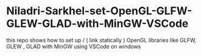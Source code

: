 # Niladri-Sarkhel-set-OpenGL-GLFW-GLEW-GLAD-with-MinGW-VSCode
this repo shows how to set up / ( link statically ) OpenGL libraries like GLFW, GLEW , GLAD with MinGW using VSCode on windows

